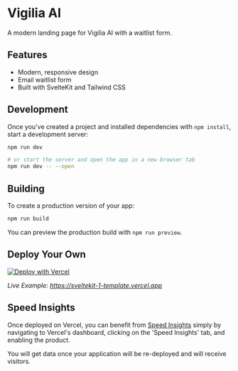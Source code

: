 # Vigilia AI

A modern landing page for Vigilia AI with a waitlist form.

## Features

- Modern, responsive design
- Email waitlist form
- Built with SvelteKit and Tailwind CSS

## Development

Once you've created a project and installed dependencies with `npm install`, start a development server:

```bash
npm run dev

# or start the server and open the app in a new browser tab
npm run dev -- --open
```

## Building

To create a production version of your app:

```bash
npm run build
```

You can preview the production build with `npm run preview`.

## Deploy Your Own

[![Deploy with Vercel](https://vercel.com/button)](https://vercel.com/new/clone?repository-url=https%3A%2F%2Fgithub.com%2Fvercel%2Fvercel%2Ftree%2Fmain%2Fexamples%2Fsveltekit-1&project-name=sveltekit-vercel&repository-name=sveltekit-vercel&demo-title=SvelteKit%20%2B%20Vercel&demo-url=https%3A%2F%2Fsveltekit-template.vercel.app%2F)

_Live Example: https://sveltekit-1-template.vercel.app_

## Speed Insights

Once deployed on Vercel, you can benefit from [Speed Insights](https://vercel.com/docs/concepts/speed-insights) simply by navigating to Vercel's dashboard, clicking on the 'Speed Insights' tab, and enabling the product.

You will get data once your application will be re-deployed and will receive visitors.
